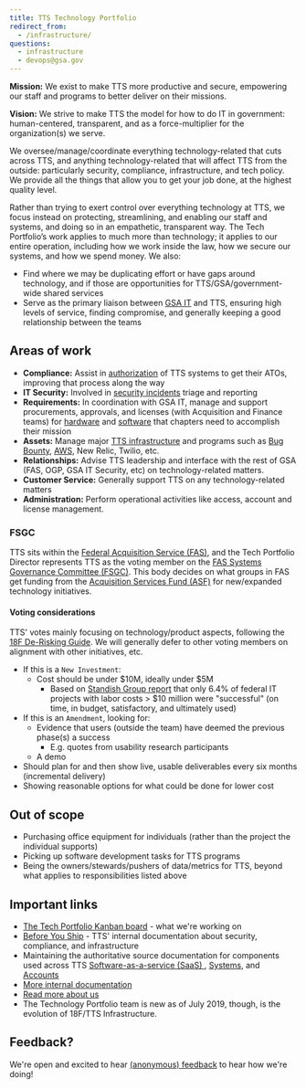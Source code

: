 ```yaml
---
title: TTS Technology Portfolio
redirect_from:
  - /infrastructure/
questions:
  - infrastructure
  - devops@gsa.gov
---
```


**Mission:** We exist to make TTS more productive and secure, empowering our staff and programs to better deliver on their missions.

**Vision:** We strive to make TTS the model for how to do IT in government: human-centered, transparent, and as a force-multiplier for the organization(s) we serve.

We oversee/manage/coordinate everything technology-related that cuts across TTS, and anything technology-related that will affect TTS from the outside: particularly security, compliance, infrastructure, and tech policy. We provide all the things that allow you to get your job done, at the highest quality level.

Rather than trying to exert control over everything technology at TTS, we focus instead on protecting, streamlining, and enabling our staff and systems, and doing so in an empathetic, transparent way. The Tech Portfolio’s work applies to much more than technology; it applies to our entire operation, including how we work inside the law, how we secure our systems, and how we spend money. We also:

- Find where we may be duplicating effort or have gaps around technology, and if those are opportunities for TTS/GSA/government-wide shared services
- Serve as the primary liaison between [GSA IT](https://www.gsa.gov/about-us/organization/gsa-it) and TTS, ensuring high levels of service, finding compromise, and generally keeping a good relationship between the teams

## Areas of work

- **Compliance:** Assist in [authorization](https://atos.open-control.org/steps/#step-5-authorize-information-system) of TTS systems to get their ATOs, improving that process along the way
- **IT Security:** Involved in [security incidents]({{site.baseurl}}/security-incidents/) triage and reporting
- **Requirements:** In coordination with GSA IT, manage and support procurements, approvals, and licenses (with Acquisition and Finance teams) for [hardware]({{site.baseurl}}/equipment/) and [software]({{site.baseurl}}/software/) that chapters need to accomplish their mission
- **Assets:** Manage major [TTS infrastructure](https://before-you-ship.18f.gov/infrastructure/) and programs such as [Bug Bounty](https://hackerone.com/tts), [AWS](https://before-you-ship.18f.gov/infrastructure/aws/), New Relic, Twilio, etc.
- **Relationships:** Advise TTS leadership and interface with the rest of GSA (FAS, OGP, GSA IT Security, etc) on technology-related matters.
- **Customer Service:** Generally support TTS on any technology-related matters
- **Administration:** Perform operational activities like access, account and license management.

### FSGC

TTS sits within the [Federal Acquisition Service (FAS)](https://www.gsa.gov/about-us/organization/federal-acquisition-service), and the Tech Portfolio Director represents TTS as the voting member on the [FAS Systems Governance Committee (FSGC)](https://sites.google.com/a/gsa.gov/fas-systems-governance/). This body decides on what groups in FAS get funding from the [Acquisition Services Fund (ASF)](https://www.gsa.gov/reference/reports/budget-performance/annual-reports/agency-financial-report-2012/managements-discussion-and-analysis/financial-statements-analysis-and-summary/financial-results-by-major-fund-acquisition-services-fund) for new/expanded technology initiatives.

#### Voting considerations

TTS' votes mainly focusing on technology/product aspects, following the [18F De-Risking Guide](https://derisking-guide.18f.gov/federal-field-guide/). We will generally defer to other voting members on alignment with other initiatives, etc.

- If this is a `New Investment`:
  - Cost should be under $10M, ideally under $5M
    - Based on [Standish Group report](https://www.brookings.edu/blog/techtank/2015/08/25/doomed-challenges-and-solutions-to-government-it-projects/) that only 6.4% of federal IT projects with labor costs > $10 million were "successful" (on time, in budget, satisfactory, and ultimately used)
- If this is an `Amendment`, looking for:
  - Evidence that users (outside the team) have deemed the previous phase(s) a success
    - E.g. quotes from usability research participants
  - A demo
- Should plan for and then show live, usable deliverables every six months (incremental delivery)
- Showing reasonable options for what could be done for lower cost

## Out of scope

- Purchasing office equipment for individuals (rather than the project the individual supports)
- Picking up software development tasks for TTS programs
- Being the owners/stewards/pushers of data/metrics for TTS, beyond what applies to responsibilities listed above

## Important links

- [The Tech Portfolio Kanban board](https://github.com/orgs/18F/projects/11?fullscreen=true) - what we're working on
- [Before You Ship](https://before-you-ship.18f.gov/) - TTS' internal documentation about security, compliance, and infrastructure
- Maintaining the authoritative source documentation for components used across TTS [Software-as-a-service (SaaS) ](https://app.smartsheet.com/b/publish?EQBCT=cf3124067fda44bbbe1471fe985d96b7), [Systems](https://docs.google.com/spreadsheets/u/1/d/1LGn9kZCphzf14V5HpBfV3aYjflu-k9GtHS5LmFvDywM/edit?usp=drive_web&ouid=114492559070606542558), and [Accounts](https://docs.google.com/spreadsheets/d/1DedSCiU9AsCAAVvAFZT0_Ii7AFIKlI-JNifzlpHNbDg/edit#gid=0)
- [More internal documentation](https://github.com/18F/tts-tech-portfolio/wiki/Documents-for-TTS-Tech-Porfolio)
- [Read more about us](https://github.com/18F/tts-tech-portfolio/blob/master/README.md)
- The Technology Portfolio team is new as of July 2019, though, is the evolution of 18F/TTS Infrastructure.

## Feedback?

We're open and excited to hear [(anonymous) feedback](https://docs.google.com/forms/d/e/1FAIpQLSeVEH_l46flYCCQRl351KhID77XPCw5ulsQPh0iFqfRig2hxA/viewform) to hear how we're doing!
